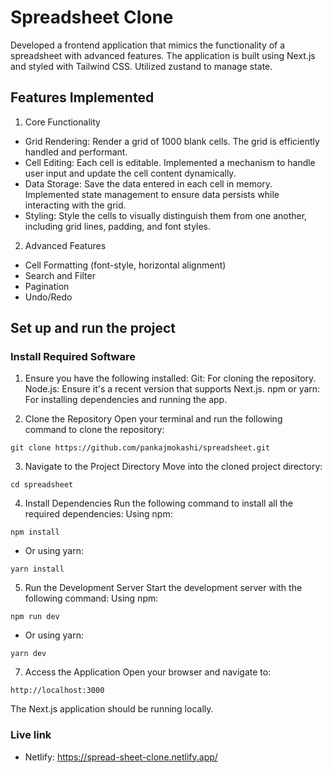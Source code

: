 # Spreadsheet Clone
Developed a frontend application that mimics the functionality of a spreadsheet with advanced features. The application is built using Next.js and styled with Tailwind CSS. Utilized zustand to manage state.

## Features Implemented
1. Core Functionality
- Grid Rendering: Render a grid of 1000 blank cells. The grid is efficiently handled and performant.
- Cell Editing: Each cell is editable. Implemented a mechanism to handle user input and update the cell content dynamically.
- Data Storage: Save the data entered in each cell in memory. Implemented state management to ensure data persists while interacting with the grid.
- Styling: Style the cells to visually distinguish them from one another, including grid lines, padding, and font styles.

2. Advanced Features
- Cell Formatting (font-style, horizontal alignment)
- Search and Filter
- Pagination
- Undo/Redo

## Set up and run the project
### Install Required Software
1. Ensure you have the following installed:
Git: For cloning the repository.
Node.js: Ensure it's a recent version that supports Next.js.
npm or yarn: For installing dependencies and running the app.

2. Clone the Repository
Open your terminal and run the following command to clone the repository:
```
git clone https://github.com/pankajmokashi/spreadsheet.git
```

3. Navigate to the Project Directory
Move into the cloned project directory:
```
cd spreadsheet
```

4. Install Dependencies
Run the following command to install all the required dependencies:
Using npm:
```
npm install
```
- Or using yarn:
```
yarn install
```

5. Run the Development Server
Start the development server with the following command:
Using npm:
```
npm run dev
```
- Or using yarn:
```
yarn dev
```

7. Access the Application
Open your browser and navigate to:
```
http://localhost:3000
```
The Next.js application should be running locally.

### Live link
- Netlify: https://spread-sheet-clone.netlify.app/
